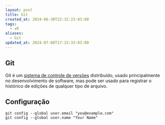 ```yaml
---
layout: post
title: Git
created_at: 2024-06-30T22:32:23-03:00
tags:
  - v0
aliases:
  - Git
updated_at: 2024-07-08T17:33:33-03:00
---
```

Git
---
Git é um [sistema de controle de versões](_insight/2024/07/2024-07-08-Sistema_de_controle_de_versoes.md#Distribuído) distribuído, usado principalmente no desenvolvimento de software, mas pode ser usado para registrar o histórico de edições de qualquer tipo de arquivo.

## Configuração

```shell
git config --global user.email "you@example.com"
git config --global user.name "Your Name"
```